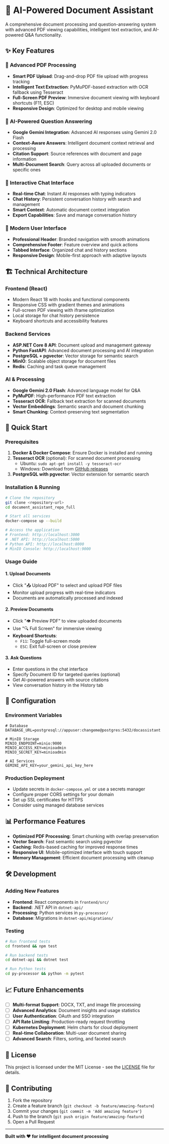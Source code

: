 # 🤖 AI-Powered Document Assistant

A comprehensive document processing and question-answering system with advanced PDF viewing capabilities, intelligent text extraction, and AI-powered Q&A functionality.

## ✨ Key Features

### 📄 **Advanced PDF Processing**
- **Smart PDF Upload**: Drag-and-drop PDF file upload with progress tracking
- **Intelligent Text Extraction**: PyMuPDF-based extraction with OCR fallback using Tesseract
- **Full-Screen PDF Preview**: Immersive document viewing with keyboard shortcuts (F11, ESC)
- **Responsive Design**: Optimized for desktop and mobile viewing

### 🧠 **AI-Powered Question Answering**
- **Google Gemini Integration**: Advanced AI responses using Gemini 2.0 Flash
- **Context-Aware Answers**: Intelligent document context retrieval and processing
- **Citation Support**: Source references with document and page information
- **Multi-Document Search**: Query across all uploaded documents or specific ones

### 💬 **Interactive Chat Interface**
- **Real-time Chat**: Instant AI responses with typing indicators
- **Chat History**: Persistent conversation history with search and management
- **Smart Context**: Automatic document context integration
- **Export Capabilities**: Save and manage conversation history

### 🎨 **Modern User Interface**
- **Professional Header**: Branded navigation with smooth animations
- **Comprehensive Footer**: Feature overview and quick actions
- **Tabbed Interface**: Organized chat and history sections
- **Responsive Design**: Mobile-first approach with adaptive layouts

## 🏗️ **Technical Architecture**

### **Frontend (React)**
- Modern React 18 with hooks and functional components
- Responsive CSS with gradient themes and animations
- Full-screen PDF viewing with iframe optimization
- Local storage for chat history persistence
- Keyboard shortcuts and accessibility features

### **Backend Services**
- **ASP.NET Core 8 API**: Document upload and management gateway
- **Python FastAPI**: Advanced document processing and AI integration
- **PostgreSQL + pgvector**: Vector storage for semantic search
- **MinIO**: Scalable object storage for document files
- **Redis**: Caching and task queue management

### **AI & Processing**
- **Google Gemini 2.0 Flash**: Advanced language model for Q&A
- **PyMuPDF**: High-performance PDF text extraction
- **Tesseract OCR**: Fallback text extraction for scanned documents
- **Vector Embeddings**: Semantic search and document chunking
- **Smart Chunking**: Context-preserving text segmentation

## 🚀 **Quick Start**

### **Prerequisites**
1. **Docker & Docker Compose**: Ensure Docker is installed and running
2. **Tesseract OCR** (optional): For scanned document processing
   - Ubuntu: `sudo apt-get install -y tesseract-ocr`
   - Windows: Download from [GitHub releases](https://github.com/UB-Mannheim/tesseract/wiki)
3. **PostgreSQL with pgvector**: Vector extension for semantic search

### **Installation & Running**
```bash
# Clone the repository
git clone <repository-url>
cd document_assistant_repo_full

# Start all services
docker-compose up --build

# Access the application
# Frontend: http://localhost:3000
# .NET API: http://localhost:5000
# Python API: http://localhost:8000
# MinIO Console: http://localhost:9000
```

### **Usage Guide**

#### **1. Upload Documents**
- Click "📤 Upload PDF" to select and upload PDF files
- Monitor upload progress with real-time indicators
- Documents are automatically processed and indexed

#### **2. Preview Documents**
- Click "👁️ Preview PDF" to view uploaded documents
- Use "🔍 Full Screen" for immersive viewing
- **Keyboard Shortcuts**:
  - `F11`: Toggle full-screen mode
  - `ESC`: Exit full-screen or close preview

#### **3. Ask Questions**
- Enter questions in the chat interface
- Specify Document ID for targeted queries (optional)
- Get AI-powered answers with source citations
- View conversation history in the History tab

## 🔧 **Configuration**

### **Environment Variables**
```env
# Database
DATABASE_URL=postgresql://appuser:changeme@postgres:5432/docassistant

# MinIO Storage
MINIO_ENDPOINT=minio:9000
MINIO_ACCESS_KEY=minioadmin
MINIO_SECRET_KEY=minioadmin

# AI Services
GEMINI_API_KEY=your_gemini_api_key_here
```

### **Production Deployment**
- Update secrets in `docker-compose.yml` or use a secrets manager
- Configure proper CORS settings for your domain
- Set up SSL certificates for HTTPS
- Consider using managed database services

## 📊 **Performance Features**

- **Optimized PDF Processing**: Smart chunking with overlap preservation
- **Vector Search**: Fast semantic search using pgvector
- **Caching**: Redis-based caching for improved response times
- **Responsive UI**: Mobile-optimized interface with touch support
- **Memory Management**: Efficient document processing with cleanup

## 🛠️ **Development**

### **Adding New Features**
- **Frontend**: React components in `frontend/src/`
- **Backend**: .NET API in `dotnet-api/`
- **Processing**: Python services in `py-processor/`
- **Database**: Migrations in `dotnet-api/migrations/`

### **Testing**
```bash
# Run frontend tests
cd frontend && npm test

# Run backend tests
cd dotnet-api && dotnet test

# Run Python tests
cd py-processor && python -m pytest
```

## 📈 **Future Enhancements**

- [ ] **Multi-format Support**: DOCX, TXT, and image file processing
- [ ] **Advanced Analytics**: Document insights and usage statistics
- [ ] **User Authentication**: OAuth and SSO integration
- [ ] **API Rate Limiting**: Production-ready request throttling
- [ ] **Kubernetes Deployment**: Helm charts for cloud deployment
- [ ] **Real-time Collaboration**: Multi-user document sharing
- [ ] **Advanced Search**: Filters, sorting, and faceted search

## 📄 **License**

This project is licensed under the MIT License - see the [LICENSE](LICENSE) file for details.

## 🤝 **Contributing**

1. Fork the repository
2. Create a feature branch (`git checkout -b feature/amazing-feature`)
3. Commit your changes (`git commit -m 'Add amazing feature'`)
4. Push to the branch (`git push origin feature/amazing-feature`)
5. Open a Pull Request

---

**Built with ❤️ for intelligent document processing**

